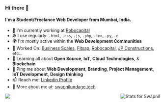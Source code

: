 ### Hi there 👋

#### I'm a Student/Freelance Web Developer from Mumbai, India.

- 🏢 I'm currently working at [Robocapital](https://robocapital.in)
- ⚙️ I use regularly: `.html`, `.css`, `.js`, `.php`, `.ino`, `.py`, `.c`
- 🌍 I'm mostly active within the **Web Development Communities**
- 💅 Worked On: [Business Scales](https://www.businessscales.com), [Fitsap](https://www.Fitsap.in), [Robocapital](https://Robocapital.in), [JP Constructions](https://www.Thejpconstructions.com), etc…
- 🌱 Learning all about **Open Source**, **IoT**, **Cloud Technologies**, & **Blockchain**
- 💬 Ping me about **Web Development**, **Branding**, **Project Management**, **IoT Development**, **Design thinking**
- 📫 Reach me: [Linkedin Profile](https://linkedin.com/in/swapnilundage)
- 🤖 More about me at: [swapnilundage.tech](http://swapnilundage.tech) 

<img align="left" src="https://github-readme-stats.vercel.app/api?username=swap9820&title_color=fff&text_color=9f9f9f&bg_color=151515" />
<img align="right" src="https://github-readme-stats.vercel.app/api/top-langs/?username=swap9820&theme=dark" alt="Stats for Swapnil"/>
